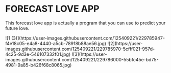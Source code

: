 <h1> FORECAST LOVE APP </h1>
<p>This forecast love app is actually a program that you can use to predict your future love.</p>
![1 (3)](https://user-images.githubusercontent.com/125409221/229785947-f4e18c05-e4a8-4440-a5cb-78918b88ae56.jpg)
![2](https://user-images.githubusercontent.com/125409221/229785970-5cfff021-957d-4c25-9d3e-546107332f01.jpg)
![3](https://user-images.githubusercontent.com/125409221/229786000-55bfc45e-bd75-4981-9a85-b426f68c8065.jpg)


